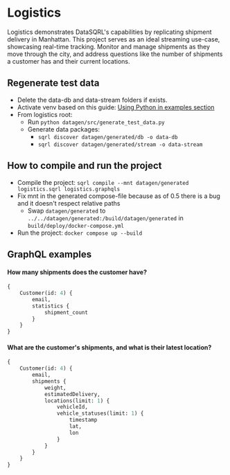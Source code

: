 # Logistics

Logistics demonstrates DataSQRL's capabilities by replicating shipment delivery in Manhattan. This project serves as
an ideal streaming use-case, showcasing real-time tracking. Monitor and manage shipments as they move through the city,
and address questions like the number of shipments a customer has and their current locations.

## Regenerate test data

- Delete the data-db and data-stream folders if exists.
- Activate venv based on this guide: [Using Python in examples section](../README.md#using-python-in-examples)
- From logistics root:
  - Run `python datagen/src/generate_test_data.py`
  - Generate data packages:
    - `sqrl discover datagen/generated/db -o data-db`
    - `sqrl discover datagen/generated/stream -o data-stream`

## How to compile and run the project
  - Compile the project: `sqrl compile --mnt datagen/generated logistics.sqrl logistics.graphqls`
  - Fix mnt in the generated compose-file because as of 0.5 there is a bug and it doesn't respect relative paths
    - Swap `datagen/generated` to `../../datagen/generated:/build/datagen/generated` in `build/deploy/docker-compose.yml`
  - Run the project: `docker compose up --build`

## GraphQL examples

#### How many shipments does the customer have?
```graphql
{
    Customer(id: 4) {
        email,
        statistics {
            shipment_count
        }
    }
}
```


#### What are the customer's shipments, and what is their latest location?
```graphql
{
    Customer(id: 4) {
        email,
        shipments {
            weight,
            estimatedDelivery,
            locations(limit: 1) {
                vehicleId,
                vehicle_statuses(limit: 1) {
                    timestamp
                    lat,
                    lon
                }
            }
        }
    }
}
```
